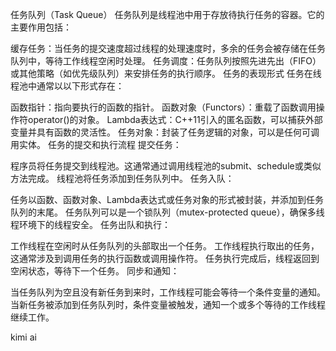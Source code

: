 任务队列（Task Queue）
任务队列是线程池中用于存放待执行任务的容器。它的主要作用包括：

缓存任务：当任务的提交速度超过线程的处理速度时，多余的任务会被存储在任务队列中，等待工作线程空闲时处理。
任务调度：任务队列按照先进先出（FIFO）或其他策略（如优先级队列）来安排任务的执行顺序。
任务的表现形式
任务在线程池中通常以以下形式存在：

函数指针：指向要执行的函数的指针。
函数对象（Functors）：重载了函数调用操作符operator()的对象。
Lambda表达式：C++11引入的匿名函数，可以捕获外部变量并具有函数的灵活性。
任务对象：封装了任务逻辑的对象，可以是任何可调用实体。
任务的提交和执行流程
提交任务：

程序员将任务提交到线程池。这通常通过调用线程池的submit、schedule或类似方法完成。
线程池将任务添加到任务队列中。
任务入队：

任务以函数、函数对象、Lambda表达式或任务对象的形式被封装，并添加到任务队列的末尾。
任务队列可以是一个锁队列（mutex-protected queue），确保多线程环境下的线程安全。
任务出队和执行：

工作线程在空闲时从任务队列的头部取出一个任务。
工作线程执行取出的任务，这通常涉及到调用任务的执行函数或调用操作符。
任务执行完成后，线程返回到空闲状态，等待下一个任务。
同步和通知：

当任务队列为空且没有新任务到来时，工作线程可能会等待一个条件变量的通知。
当新任务被添加到任务队列时，条件变量被触发，通知一个或多个等待的工作线程继续工作。

kimi ai